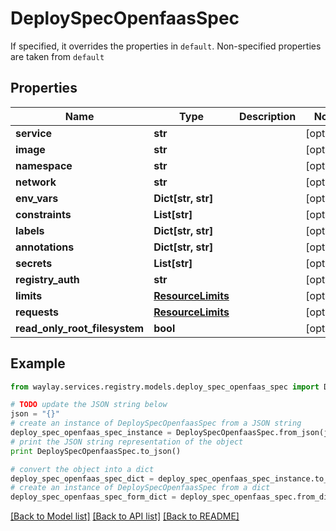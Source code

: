 # DeploySpecOpenfaasSpec

If specified, it overrides the properties in `default`. Non-specified properties are taken from `default`

## Properties

Name | Type | Description | Notes
------------ | ------------- | ------------- | -------------
**service** | **str** |  | [optional] 
**image** | **str** |  | [optional] 
**namespace** | **str** |  | [optional] 
**network** | **str** |  | [optional] 
**env_vars** | **Dict[str, str]** |  | [optional] 
**constraints** | **List[str]** |  | [optional] 
**labels** | **Dict[str, str]** |  | [optional] 
**annotations** | **Dict[str, str]** |  | [optional] 
**secrets** | **List[str]** |  | [optional] 
**registry_auth** | **str** |  | [optional] 
**limits** | [**ResourceLimits**](ResourceLimits.md) |  | [optional] 
**requests** | [**ResourceLimits**](ResourceLimits.md) |  | [optional] 
**read_only_root_filesystem** | **bool** |  | [optional] 

## Example

```python
from waylay.services.registry.models.deploy_spec_openfaas_spec import DeploySpecOpenfaasSpec

# TODO update the JSON string below
json = "{}"
# create an instance of DeploySpecOpenfaasSpec from a JSON string
deploy_spec_openfaas_spec_instance = DeploySpecOpenfaasSpec.from_json(json)
# print the JSON string representation of the object
print DeploySpecOpenfaasSpec.to_json()

# convert the object into a dict
deploy_spec_openfaas_spec_dict = deploy_spec_openfaas_spec_instance.to_dict()
# create an instance of DeploySpecOpenfaasSpec from a dict
deploy_spec_openfaas_spec_form_dict = deploy_spec_openfaas_spec.from_dict(deploy_spec_openfaas_spec_dict)
```
[[Back to Model list]](../README.md#documentation-for-models) [[Back to API list]](../README.md#documentation-for-api-endpoints) [[Back to README]](../README.md)


